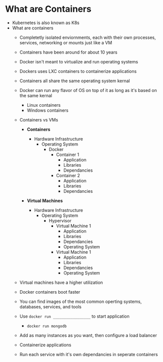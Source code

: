 # What are Containers

- Kubernetes is also known as K8s
- What are containers
    - Completetly isolated enviornments, each with their own processes, services, networking or mounts just like a VM
    - Containers have been around for about 10 years
    - Docker isn't meant to virtualize and run operating systems
    - Dockers uses LXC containers to containerize applications
    - Containers all share the same operating system kernal
    - Docker can run any flavor of OS on top of it as long as it's based on the same kernal
        - Linux containers
        - Windows containers

    - Containers vs VMs
        - **Containers**
            - Hardware Infrastructure
                - Operating System
                    - Docker
                        - Container 1
                            - Application
                            - Libraries
                            - Dependancies
                        - Container 2
                            - Application
                            - Libraries
                            - Dependancies

        - **Virtual Machines**
            - Hardware Infrastructure
                - Operating System
                    - Hypervisor
                        - Virtual Machine 1
                            - Application
                            - Libraries
                            - Dependancies
                            - Operating System
                        - Virtual Machine 1
                            - Application
                            - Libraries
                            - Dependancies
                            - Operating System

    - Virtual machines have a higher utilization
    - Docker containers boot faster
    - You can find images of the most common operting systems, databases, services, and tools
    - Use `docker run _________________` to start application
        - `docker run mongodb`
    - Add as many instances as you want, then configure a load balancer




    - Containerize applications
    - Run each service with it's own dependancies in seperate containers

